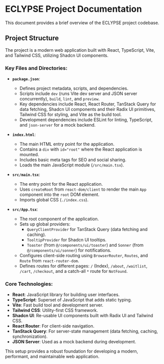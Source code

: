 # ECLYPSE Project Documentation

This document provides a brief overview of the ECLYPSE project codebase.

## Project Structure

The project is a modern web application built with React, TypeScript, Vite, and Tailwind CSS, utilizing Shadcn UI components.

### Key Files and Directories:

*   **`package.json`**:
    *   Defines project metadata, scripts, and dependencies.
    *   Scripts include `dev` (runs Vite dev server and JSON server concurrently), `build`, `lint`, and `preview`.
    *   Key dependencies include React, React Router, TanStack Query for data fetching, Shadcn UI components and their Radix UI primitives, Tailwind CSS for styling, and Vite as the build tool.
    *   Development dependencies include ESLint for linting, TypeScript, and `json-server` for a mock backend.

*   **`index.html`**:
    *   The main HTML entry point for the application.
    *   Contains a `div` with `id="root"` where the React application is mounted.
    *   Includes basic meta tags for SEO and social sharing.
    *   Loads the main JavaScript module (`/src/main.tsx`).

*   **`src/main.tsx`**:
    *   The entry point for the React application.
    *   Uses `createRoot` from `react-dom/client` to render the main `App` component into the `root` DOM element.
    *   Imports global CSS (`./index.css`).

*   **`src/App.tsx`**:
    *   The root component of the application.
    *   Sets up global providers:
        *   `QueryClientProvider` for TanStack Query (data fetching and caching).
        *   `TooltipProvider` for Shadcn UI tooltips.
        *   `Toaster` (from `@/components/ui/toaster`) and `Sonner` (from `@/components/ui/sonner`) for notifications.
    *   Configures client-side routing using `BrowserRouter`, `Routes`, and `Route` from `react-router-dom`.
    *   Defines routes for different pages: `/` (Index), `/about`, `/waitlist`, `/cart`, `/checkout`, and a catch-all `*` route for `NotFound`.

### Core Technologies:

*   **React**: JavaScript library for building user interfaces.
*   **TypeScript**: Superset of JavaScript that adds static typing.
*   **Vite**: Fast build tool and development server.
*   **Tailwind CSS**: Utility-first CSS framework.
*   **Shadcn UI**: Re-usable UI components built with Radix UI and Tailwind CSS.
*   **React Router**: For client-side navigation.
*   **TanStack Query**: For server-state management (data fetching, caching, synchronization).
*   **JSON Server**: Used as a mock backend during development.

This setup provides a robust foundation for developing a modern, performant, and maintainable web application.
